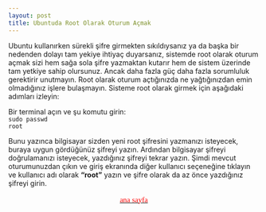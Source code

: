 ```yaml
---
layout: post
title: Ubuntuda Root Olarak Oturum Açmak
---
```


Ubuntu kullanırken sürekli şifre girmekten sıkıldıysanız ya da başka bir nedenden dolayı tam yekiye ihtiyaç duyarsanız, sistemde root olarak oturum açmak sizi hem sağa sola şifre yazmaktan kutarır hem de sistem üzerinde tam yetkiye sahip olursunuz. Ancak daha fazla güç daha fazla sorumluluk gerektirir unutmayın. Root olarak oturum açtığınızda ne yağtığınızdan emin olmadığınız işlere bulaşmayın. Sisteme root olarak girmek için aşağıdaki adımları izleyin:

Bir terminal açın ve şu komutu girin:
<br />
<code>sudo passwd root</code>

Bunu yazınca bilgisayar sizden yeni root şifresini yazmanızı isteyecek, buraya uygun gördüğünüz şifreyi yazın. Ardından bilgisayar şifreyi doğrulamanızı isteyecek, yazdığınız şifreyi tekrar yazın.
Şimdi mevcut oturumunuzdan çıkın ve giriş ekranında diğer kullanıcı seçeneğine tıklayın ve kullanıcı adı olarak <b>“root”</b> yazın ve şifre olarak da az önce yazdığınız şifreyi girin.


<a href="http://cehars.github.com/"><p align="center"><span  class="Apple-style-span" style="color: rgb(255, 0, 0); font-family: 'Comic Sans MS'; font-size: 15px; line-height: 22px; text-align: justify;" > ana sayfa </span></p></a>
